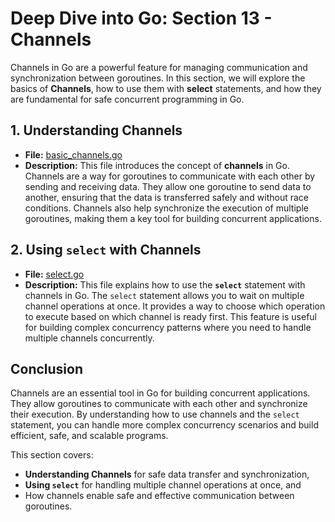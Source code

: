 # **Deep Dive into Go: Section 13 - Channels**

Channels in Go are a powerful feature for managing communication and synchronization between goroutines. In this section, we will explore the basics of **Channels**, how to use them with **select** statements, and how they are fundamental for safe concurrent programming in Go.

## **1. Understanding Channels**
- **File:** [basic_channels.go](channels/basic_channels.go)  
- **Description:** This file introduces the concept of **channels** in Go. Channels are a way for goroutines to communicate with each other by sending and receiving data. They allow one goroutine to send data to another, ensuring that the data is transferred safely and without race conditions. Channels also help synchronize the execution of multiple goroutines, making them a key tool for building concurrent applications.

## **2. Using `select` with Channels**
- **File:** [select.go](channels/select.go)  
- **Description:** This file explains how to use the **`select`** statement with channels in Go. The `select` statement allows you to wait on multiple channel operations at once. It provides a way to choose which operation to execute based on which channel is ready first. This feature is useful for building complex concurrency patterns where you need to handle multiple channels concurrently.

## **Conclusion**
Channels are an essential tool in Go for building concurrent applications. They allow goroutines to communicate with each other and synchronize their execution. By understanding how to use channels and the `select` statement, you can handle more complex concurrency scenarios and build efficient, safe, and scalable programs.

This section covers:
- **Understanding Channels** for safe data transfer and synchronization,
- **Using `select`** for handling multiple channel operations at once, and
- How channels enable safe and effective communication between goroutines.
